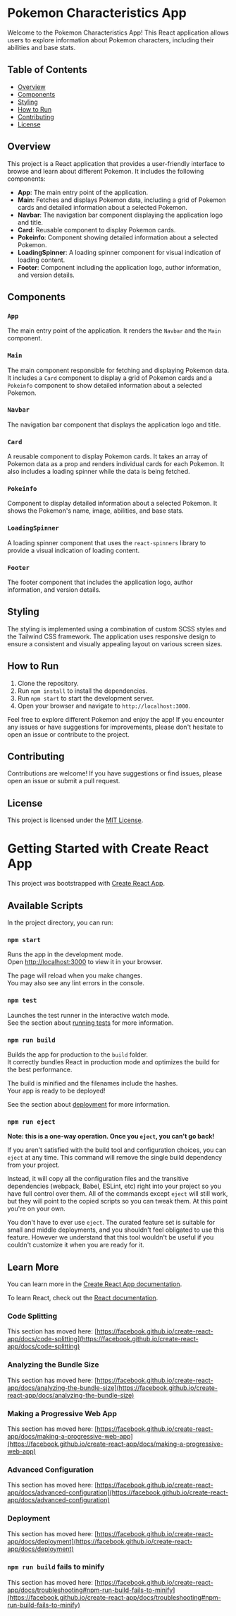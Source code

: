 # Pokemon Characteristics App

Welcome to the Pokemon Characteristics App! This React application allows users to explore information about Pokemon characters, including their abilities and base stats.

## Table of Contents
- [Overview](#overview)
- [Components](#components)
- [Styling](#styling)
- [How to Run](#how-to-run)
- [Contributing](#contributing)
- [License](#license)

## Overview

This project is a React application that provides a user-friendly interface to browse and learn about different Pokemon. It includes the following components:

- **App**: The main entry point of the application.
- **Main**: Fetches and displays Pokemon data, including a grid of Pokemon cards and detailed information about a selected Pokemon.
- **Navbar**: The navigation bar component displaying the application logo and title.
- **Card**: Reusable component to display Pokemon cards.
- **Pokeinfo**: Component showing detailed information about a selected Pokemon.
- **LoadingSpinner**: A loading spinner component for visual indication of loading content.
- **Footer**: Component including the application logo, author information, and version details.

## Components

### `App`

The main entry point of the application. It renders the `Navbar` and the `Main` component.

### `Main`

The main component responsible for fetching and displaying Pokemon data. It includes a `Card` component to display a grid of Pokemon cards and a `Pokeinfo` component to show detailed information about a selected Pokemon.

### `Navbar`

The navigation bar component that displays the application logo and title.

### `Card`

A reusable component to display Pokemon cards. It takes an array of Pokemon data as a prop and renders individual cards for each Pokemon. It also includes a loading spinner while the data is being fetched.

### `Pokeinfo`

Component to display detailed information about a selected Pokemon. It shows the Pokemon's name, image, abilities, and base stats.

### `LoadingSpinner`

A loading spinner component that uses the `react-spinners` library to provide a visual indication of loading content.

### `Footer`

The footer component that includes the application logo, author information, and version details.

## Styling

The styling is implemented using a combination of custom SCSS styles and the Tailwind CSS framework. The application uses responsive design to ensure a consistent and visually appealing layout on various screen sizes.

## How to Run

1. Clone the repository.
2. Run `npm install` to install the dependencies.
3. Run `npm start` to start the development server.
4. Open your browser and navigate to `http://localhost:3000`.

Feel free to explore different Pokemon and enjoy the app! If you encounter any issues or have suggestions for improvements, please don't hesitate to open an issue or contribute to the project.

## Contributing

Contributions are welcome! If you have suggestions or find issues, please open an issue or submit a pull request.

## License

This project is licensed under the [MIT License](LICENSE).
# Getting Started with Create React App

This project was bootstrapped with [Create React App](https://github.com/facebook/create-react-app).

## Available Scripts

In the project directory, you can run:

### `npm start`

Runs the app in the development mode.\
Open [http://localhost:3000](http://localhost:3000) to view it in your browser.

The page will reload when you make changes.\
You may also see any lint errors in the console.

### `npm test`

Launches the test runner in the interactive watch mode.\
See the section about [running tests](https://facebook.github.io/create-react-app/docs/running-tests) for more information.

### `npm run build`

Builds the app for production to the `build` folder.\
It correctly bundles React in production mode and optimizes the build for the best performance.

The build is minified and the filenames include the hashes.\
Your app is ready to be deployed!

See the section about [deployment](https://facebook.github.io/create-react-app/docs/deployment) for more information.

### `npm run eject`

**Note: this is a one-way operation. Once you `eject`, you can't go back!**

If you aren't satisfied with the build tool and configuration choices, you can `eject` at any time. This command will remove the single build dependency from your project.

Instead, it will copy all the configuration files and the transitive dependencies (webpack, Babel, ESLint, etc) right into your project so you have full control over them. All of the commands except `eject` will still work, but they will point to the copied scripts so you can tweak them. At this point you're on your own.

You don't have to ever use `eject`. The curated feature set is suitable for small and middle deployments, and you shouldn't feel obligated to use this feature. However we understand that this tool wouldn't be useful if you couldn't customize it when you are ready for it.

## Learn More

You can learn more in the [Create React App documentation](https://facebook.github.io/create-react-app/docs/getting-started).

To learn React, check out the [React documentation](https://reactjs.org/).

### Code Splitting

This section has moved here: [https://facebook.github.io/create-react-app/docs/code-splitting](https://facebook.github.io/create-react-app/docs/code-splitting)

### Analyzing the Bundle Size

This section has moved here: [https://facebook.github.io/create-react-app/docs/analyzing-the-bundle-size](https://facebook.github.io/create-react-app/docs/analyzing-the-bundle-size)

### Making a Progressive Web App

This section has moved here: [https://facebook.github.io/create-react-app/docs/making-a-progressive-web-app](https://facebook.github.io/create-react-app/docs/making-a-progressive-web-app)

### Advanced Configuration

This section has moved here: [https://facebook.github.io/create-react-app/docs/advanced-configuration](https://facebook.github.io/create-react-app/docs/advanced-configuration)

### Deployment

This section has moved here: [https://facebook.github.io/create-react-app/docs/deployment](https://facebook.github.io/create-react-app/docs/deployment)

### `npm run build` fails to minify

This section has moved here: [https://facebook.github.io/create-react-app/docs/troubleshooting#npm-run-build-fails-to-minify](https://facebook.github.io/create-react-app/docs/troubleshooting#npm-run-build-fails-to-minify)
